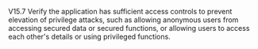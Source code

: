 V15.7 Verify the application has sufficient access controls to prevent elevation of privilege attacks, such as allowing anonymous users from accessing secured data or secured functions, or allowing users to access each other&#39;s details or using privileged functions.